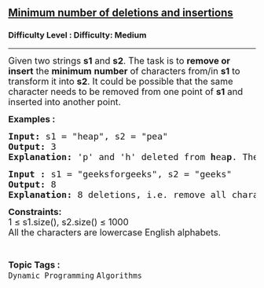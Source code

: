 <h2><a href="https://www.geeksforgeeks.org/problems/minimum-number-of-deletions-and-insertions0209/1?itm_source=geeksforgeeks&itm_medium=article&itm_campaign=practice_card">Minimum number of deletions and insertions</a></h2><h3>Difficulty Level : Difficulty: Medium</h3><hr><div class="problems_problem_content__Xm_eO"><p><span style="font-size: 18px;">Given two strings <strong>s1</strong> and <strong>s2</strong>. The task is to <strong>remove or insert</strong> the <strong>minimum</strong> <strong>number</strong> of characters from/in <strong>s1</strong> to transform it into <strong>s2</strong>. It could be possible that the same character needs to be removed from one point of <strong>s1</strong> and inserted into another point.</span></p>
<p><span style="font-size: 18px;"><strong>Examples :</strong></span></p>
<pre><span style="font-size: 18px;"><strong>Input: </strong>s1 = "heap", s2 = "pea"
<strong>Output:</strong> 3
<strong>Explanation: </strong>'</span><span style="font-size: 18px;">p'</span><span style="font-size: 18px;"> and 'h' deleted from <strong>h</strong>ea<strong>p</strong>. Then, 'p' is inserted at the beginning.</span></pre>
<pre><span style="font-size: 18px;"><strong>Input : </strong>s1 = "geeksforgeeks", s2 = "geeks"
<strong>Output: </strong>8
<strong>Explanation: </strong>8 deletions, i.e. remove all characters of the string "forgeeks".</span>
</pre>
<p><span style="font-size: 18px;"><strong>Constraints:</strong><br>1 ≤ s1.size(), s2.size() ≤ 1000</span><br><span style="font-size: 18px;">All the characters are lowercase English alphabets.</span></p></div><br><p><span style=font-size:18px><strong>Topic Tags : </strong><br><code>Dynamic Programming</code>&nbsp;<code>Algorithms</code>&nbsp;